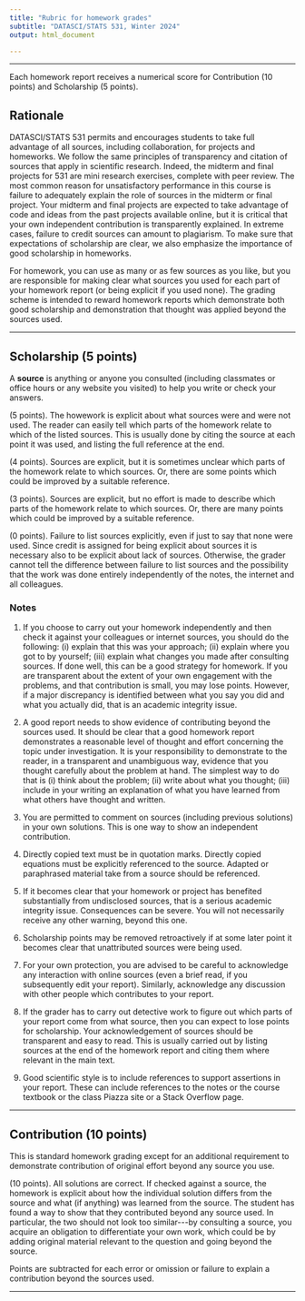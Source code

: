 ```yaml
---
title: "Rubric for homework grades"
subtitle: "DATASCI/STATS 531, Winter 2024"
output: html_document

---
```


-----------

Each homework report receives a numerical score for Contribution (10 points) and Scholarship (5 points).

## Rationale

DATASCI/STATS 531 permits and encourages students to take full advantage of all sources, including collaboration, for projects and homeworks. We follow the same principles of transparency and citation of sources that apply in scientific research. Indeed, the midterm and final projects for 531 are mini research exercises, complete with peer review. The most common reason for unsatisfactory performance in this course is failure to adequately explain the role of sources in the midterm or final project. Your midterm and final projects are expected to take advantage of code and ideas from the past projects available online, but it is critical that your own independent contribution is transparently explained. In extreme cases, failure to credit sources can amount to plagiarism. To make sure that expectations of scholarship are clear, we also emphasize the importance of good scholarship in homeworks.

For homework, you can use as many or as few sources as you like, but you are responsible for making clear what sources you used for each part of your homework report (or being explicit if you used none). The grading scheme is intended to reward homework reports which demonstrate both good scholarship and demonstration that thought was applied beyond the sources used.

------------

## Scholarship (5 points)

A **source** is anything or anyone you consulted (including classmates or office hours or any website you visited) to help you write or check your answers.

(5 points). The howework is explicit about what sources were and were not used. The reader can easily tell which parts of the homework relate to which of the listed sources. This is usually done by citing the source at each point it was used, and listing the full reference at the end.

(4 points). Sources are explicit, but it is sometimes unclear which parts of the homework relate to which sources. Or, there are some points which could be improved by a suitable reference.

(3 points). Sources are explicit, but no effort is made to describe which parts of the homework relate to which sources. Or, there are many points which could be improved by a suitable reference.

(0 points). Failure to list sources explicitly, even if just to say that none were used. Since credit is assigned for being explicit about sources it is necessary also to be explicit about lack of sources. Otherwise, the grader cannot tell the difference between failure to list sources and the possibility that the work was done entirely independently of the notes, the internet and all colleagues.

### Notes


1. If you choose to carry out your homework independently and then check it against your colleagues or internet sources, you should do the following: (i) explain that this was your approach; (ii) explain where you got to by yourself; (iii) explain what changes you made after consulting sources. If done well, this can be a good strategy for homework. If you are transparent about the extent of your own engagement with the problems, and that contribution is small, you may lose points. However, if a major discrepancy is identified between what you say you did and what you actually did, that is an academic integrity issue.

1. A good report needs to show evidence of contributing beyond the sources used.  It should be clear that a good homework report demonstrates a reasonable level of thought and effort concerning the topic under investigation. It is your responsibility to demonstrate to the reader, in a transparent and unambiguous way, evidence that you thought carefully about the problem at hand. The simplest way to do that is (i) think about the problem; (ii) write about what you thought; (iii) include in your writing an explanation of what you have learned from what others have thought and written.

1. You are permitted to comment on sources (including previous solutions) in your own solutions. This is one way to show an independent contribution.

1. Directly copied text must be in quotation marks. Directly copied equations must be explicitly referenced to the source. Adapted or paraphrased material take from a source should be referenced.

1. If it becomes clear that your homework or project has benefited substantially from undisclosed sources, that is a serious academic integrity issue. Consequences can be severe. You will not necessarily receive any other warning, beyond this one. 

1. Scholarship points may be removed retroactively if at some later point it becomes clear that unattributed sources were being used.

1. For your own protection, you are advised to be careful to acknowledge any interaction with online sources (even a brief read, if you subsequently edit your report). Similarly, acknowledge any discussion with other people which contributes to your report.

1. If the grader has to carry out detective work to figure out which parts of your report come from what source, then you can expect to lose points for scholarship. Your acknowledgement of sources should be transparent and easy to read. This is usually carried out by listing sources at the end of the homework report and citing them where relevant in the main text.

1. Good scientific style is to include references to support assertions in your report. These can include references to the notes or the course textbook or the class Piazza site or a Stack Overflow page.

-----------

## Contribution (10 points)

This is standard homework grading except for an additional requirement to demonstrate contribution of original effort beyond any source you use.

(10 points). All solutions are correct. If checked against a source, the homework is explicit about how the individual solution differs from the source and what (if anything) was learned from the source. The student has found a way to show that they contributed beyond any source used. In particular, the two should not look too similar---by consulting a source, you acquire an obligation to differentiate your own work, which could be by adding original material relevant to the question and going beyond the source.

Points are subtracted for each error or omission or failure to explain a contribution beyond the sources used. 

------------


